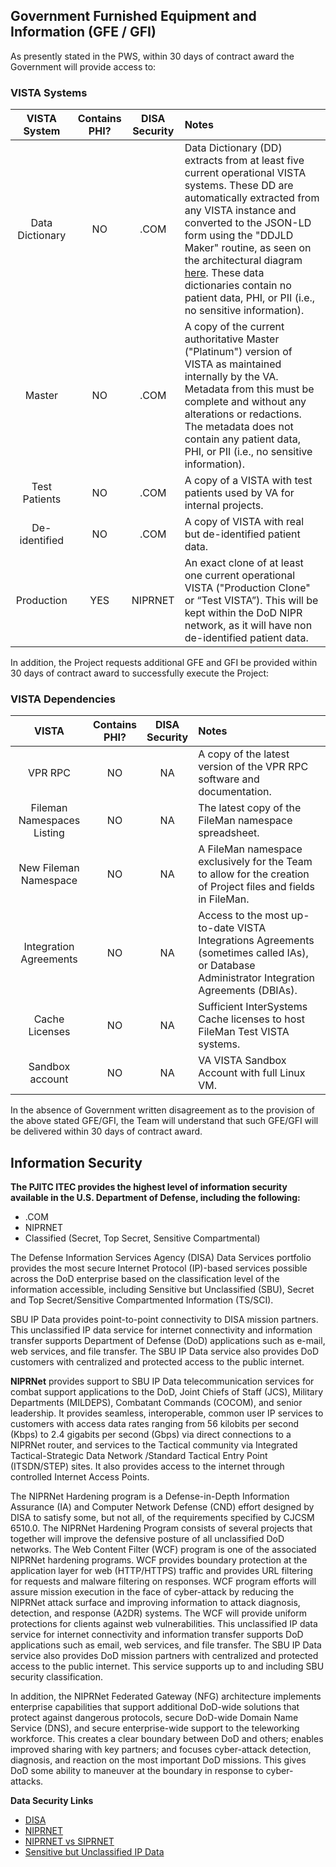 ## Government Furnished Equipment and Information (GFE / GFI)

As presently stated in the PWS, within 30 days of contract award the Government will provide access to:

### VISTA Systems

VISTA<br>System | Contains<br>PHI? | DISA<br>Security | Notes
:---: |:---: | :---: | :---
Data Dictionary  | NO | .COM | Data Dictionary (DD) extracts from at least five current operational VISTA systems. These DD are automatically extracted from any VISTA instance and converted to the JSON-LD form using the "DDJLD Maker" routine, as seen on the architectural diagram [here](https://github.com/vistadataproject/documents/blob/master/README.md). These data dictionaries contain no patient data, PHI, or PII (i.e., no sensitive information).  
Master | NO | .COM | A copy of the current authoritative Master ("Platinum") version of VISTA as maintained internally by the VA. Metadata from this must be complete and without any alterations or redactions. <br>The metadata does not contain any patient data, PHI, or PII (i.e., no sensitive information).
Test Patients | NO | .COM | A copy of a VISTA with test patients used by VA for internal projects.
De-identified | NO | .COM | A copy of VISTA with real but de-identified patient data. 
Production | YES | NIPRNET |An exact clone of at least one current operational VISTA ("Production Clone" or “Test VISTA”). This will be kept within the DoD NIPR network, as it will have non de-identified patient data.


In addition, the Project requests additional GFE and GFI be provided within 30 days of contract award to successfully execute the Project:

### VISTA Dependencies

VISTA | Contains<br>PHI? | DISA<br>Security | Notes
:---: |:---: | :---: | :---
VPR RPC | NO | NA |  A copy of the latest version of the VPR RPC software and documentation.
Fileman Namespaces Listing | NO | NA | The latest copy of the FileMan namespace spreadsheet.
New Fileman Namespace |NO |NA | A FileMan namespace exclusively for the Team to allow for the creation of Project files and fields in FileMan.
Integration Agreements | NO | NA | Access to the most up-to-date VISTA Integrations Agreements (sometimes called IAs), or Database Administrator Integration Agreements (DBIAs).
Cache Licenses | NO | NA | Sufficient InterSystems Cache licenses to host FileMan Test VISTA systems.
Sandbox account | NO | NA | VA VISTA Sandbox Account with full Linux VM.

In the absence of Government written disagreement as to the provision of the above stated GFE/GFI, the Team will understand that such GFE/GFI will be delivered within 30 days of contract award.


## Information Security

__The PJITC ITEC provides the highest level of information security available in the U.S. Department of Defense, including the following:__
* .COM
* NIPRNET
* Classified (Secret, Top Secret, Sensitive Compartmental)

The Defense Information Services Agency (DISA) Data Services portfolio provides the most secure Internet Protocol (IP)-based services possible across the DoD enterprise based on the classification level of the information accessible, including Sensitive but Unclassified (SBU), Secret and Top Secret/Sensitive Compartmented Information (TS/SCI).

SBU IP Data provides point-to-point connectivity to DISA mission partners. This unclassified IP data service for internet connectivity and information transfer supports Department of Defense (DoD) applications such as e-mail, web services, and file transfer. The SBU IP Data service also provides DoD customers with centralized and protected access to the public internet. 

__NIPRNet__ provides support to SBU IP Data telecommunication services for combat support applications to the DoD, Joint Chiefs of Staff (JCS), Military Departments (MILDEPS), Combatant Commands (COCOM), and senior leadership. It provides seamless, interoperable, common user IP services to customers with access data rates ranging from 56 kilobits per second (Kbps) to 2.4 gigabits per second (Gbps) via direct connections to a NIPRNet router, and services to the Tactical community via Integrated Tactical-Strategic Data Network /Standard Tactical Entry Point (ITSDN/STEP) sites. It also provides access to the internet through controlled Internet Access Points.

The NIPRNet Hardening program is a Defense-in-Depth Information Assurance (IA) and Computer Network Defense (CND) effort designed by DISA to satisfy some, but not all, of the requirements specified by CJCSM 6510.0. The NIPRNet Hardening Program consists of several projects that together will improve the defensive posture of all unclassified DoD networks. The Web Content Filter (WCF) program is one of the associated NIPRNet hardening programs. WCF provides boundary protection at the application layer for web (HTTP/HTTPS) traffic and provides URL filtering for requests and malware filtering on responses. WCF program efforts will assure mission execution in the face of cyber-attack by reducing the NIPRNet attack surface and improving information to attack diagnosis, detection, and response (A2DR) systems. The WCF will provide uniform protections for clients against web vulnerabilities. This unclassified IP data service for internet connectivity and information transfer supports DoD applications such as email, web services, and file transfer. The SBU IP Data service also provides DoD mission partners with centralized and protected access to the public internet. This service supports up to and including SBU security classification.

In addition, the NIPRNet Federated Gateway (NFG) architecture implements enterprise capabilities that support additional DoD-wide solutions that protect against dangerous protocols, secure DoD-wide Domain Name Service (DNS), and secure enterprise-wide support to the teleworking workforce. This creates a clear boundary between DoD and others; enables improved sharing with key partners; and focuses cyber-attack detection, diagnosis, and reaction on the most important DoD missions. This gives DoD some ability to maneuver at the boundary in response to cyber-attacks.


__Data Security Links__
* [DISA](http://disa.mil/Network-Services/Data)
* [NIPRNET](https://en.wikipedia.org/wiki/NIPRNet)
* [NIPRNET vs SIPRNET](http://www.differencebetween.net/technology/protocols-formats/differences-between-niprnet-and-siprnet)
* [Sensitive but Unclassified IP Data](http://disa.mil/Network-Services/Data/SBU-IP#Section2)

